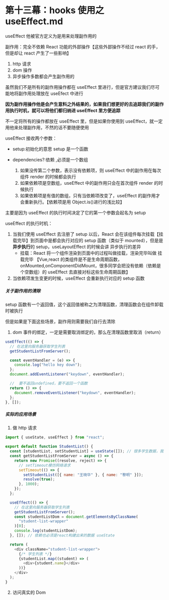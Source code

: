 # 第十三幕：hooks 使用之 useEffect.md

useEffect 他被官方定义为是用来处理副作用的

副作用：完全不依赖 React 功能的外部操作【这些外部操作不经过 react 的手，但是却让 react 产生了一些影响】

1. http 请求
2. dom 操作
3. 异步操作多数都会产生副作用的

虽然我们不是所有的副作用操作都在 useEffect 里进行，但是官方建议我们尽可能地将副作用处理放在 useEfect 中进行

**因为副作用操作他是会产生意料之外结果的，如果我们想更好的去追踪我们的副作用执行时机，就可以将他们都归纳进 useEffect 里方便追踪**

不一定将所有的操作都放在 useEffect 里，但是如果你使用到 useEffect，就一定用他来处理副作用，不然的话不要随便使用

useEffect 接收两个参数：

- setup:初始化的意思 setup 是一个函数
- dependencies?:依赖 ,必须是一个数组

  1. 如果没传第二个参数，表示没有依赖项，则 useEffect 中的副作用在每次组件 render 的时候都会执行
  2. 如果依赖项是空数组，useEffect 中的副作用只会在首次组件 render 的时候执行
  3. 如果依赖项是有值的数组，只有当依赖项改变了，useEffect 的副作用才会重新执行。【依赖项是用 Object.is()进行的浅比较】

主要是因为 useEffect 的执行时间决定了它的第一个参数会起名为 setup

useEffect 的执行时机：

1. 当我们使用 useEffect 去注册了 setup 以后，React 会在该组件每次挂载【挂载完毕】到页面中是都会执行对应的 setup 函数（类似于 mounted），但是是**异步执行**的 setup，useLayoutEffect 的时候会讲 异步执行的差异
   - 挂载：React 将一个组件渲染到页面中的过程叫做挂载，渲染完毕叫做 挂载完毕 【Vue,react 的类组件是不是生命周期函数，onMounted,onComponentDidMount，很多同学会把没有依赖（依赖是个空数组）的 useEffect 去直接对标这些生命周期函数】
2. 当依赖项发生变更的时候，useEffect 会重新执行对应的 setup 函数

##### 关于副作用的清除

setup 函数有一个返回值，这个返回值被称之为清理函数，清理函数会在组件卸载时被执行

但是如果是下面这些场景，副作用则需要我们自行去清除

1. dom 事件的绑定，一定是需要取消绑定的，那么在清理函数里取消（return）

```js
useEffect(() => {
  // 在这里向服务器获取学生列表
  getStudentListFromServer();

  const eventHandler = (e) => {
    console.log("hello key down");
  };
  document.addEventListener("keydown", eventHandler);

  //  要不返回undefined，要不返回一个函数
  return () => {
    document.removeEventListener("keydown", eventHandler);
  };
}, []);
```

##### 实际的应用场景

1. 做 http 请求

```js
import { useState, useEffect } from "react";

export default function StudentList() {
  const [studentList, setStudentList] = useState([]); // 很多学生数据，我们需要循环学生数据，然后生成div
  const getStudentListFromServer = async () => {
    return new Promise((resolve, reject) => {
      // setTimeout模仿网络请求
      setTimeout(() => {
        setStudentList([{ name: "王晓华" }, { name: "黎明" }]);
        resolve(true);
      }, 1000);
    });
  };

  useEffect(() => {
    // 在这里向服务器获取学生列表
    getStudentListFromServer();
    const studentListDom = document.getElementsByClassName(
      "student-list-wrapper"
    )[0];
    console.log(studentListDom);
  }, []); // 依赖也必须是react构建出来的数据 useState

  return (
    <div className="student-list-wrapper">
      {/* 学生列表 */}
      {studentList.map((student) => (
        <div>{student.name}</div>
      ))}
    </div>
  );
}
```

2. 访问真实的 Dom
